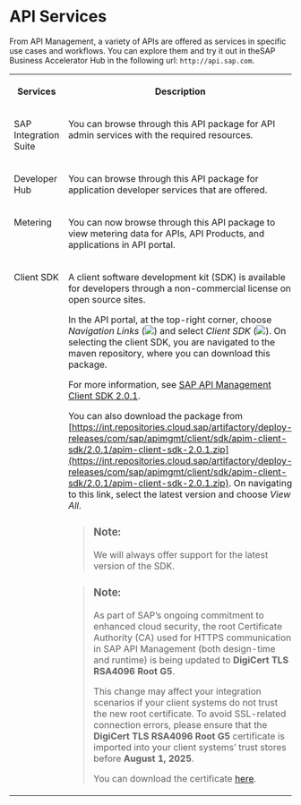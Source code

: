 <!-- loio007d50f4b101488298af9a89cd473493 -->

# API Services

From API Management, a variety of APIs are offered as services in specific use cases and workflows. You can explore them and try it out in theSAP Business Accelerator Hub in the following url: `http://api.sap.com`.


<table>
<tr>
<th valign="top">

Services

</th>
<th valign="top">

Description

</th>
</tr>
<tr>
<td valign="top">

SAP Integration Suite 

</td>
<td valign="top">

You can browse through this API package for API admin services with the required resources.

</td>
</tr>
<tr>
<td valign="top">

Developer Hub 

</td>
<td valign="top">

You can browse through this API package for application developer services that are offered.

</td>
</tr>
<tr>
<td valign="top">

Metering

</td>
<td valign="top">

You can now browse through this API package to view metering data for APIs, API Products, and applications in API portal.

</td>
</tr>
<tr>
<td valign="top">

Client SDK

</td>
<td valign="top">

A client software development kit \(SDK\) is available for developers through a non-commercial license on open source sites.

In the API portal, at the top-right corner, choose *Navigation Links* \(![](images/Finalgrid_1a621ca.png)\) and select *Client SDK* \(![](images/clientsdk_f85baa6.png)\). On selecting the client SDK, you are navigated to the maven repository, where you can download this package.

For more information, see [SAP API Management Client SDK 2.0.1](https://help.sap.com/doc/sap-api-management-client-sdk/Cloud/en-US/Client%20SDK_2.0.1.pdf).

You can also download the package from [https://int.repositories.cloud.sap/artifactory/deploy-releases/com/sap/apimgmt/client/sdk/apim-client-sdk/2.0.1/apim-client-sdk-2.0.1.zip](https://int.repositories.cloud.sap/artifactory/deploy-releases/com/sap/apimgmt/client/sdk/apim-client-sdk/2.0.1/apim-client-sdk-2.0.1.zip). On navigating to this link, select the latest version and choose *View All*.

> ### Note:  
> We will always offer support for the latest version of the SDK.

> ### Note:  
> As part of SAP’s ongoing commitment to enhanced cloud security, the root Certificate Authority \(CA\) used for HTTPS communication in SAP API Management \(both design-time and runtime\) is being updated to **DigiCert TLS RSA4096 Root G5**.
> 
> This change may affect your integration scenarios if your client systems do not trust the new root certificate. To avoid SSL-related connection errors, please ensure that the **DigiCert TLS RSA4096 Root G5** certificate is imported into your client systems’ trust stores before **August 1, 2025**.
> 
> You can download the certificate [here](https://cacerts.digicert.com/DigiCertTLSRSA4096RootG5.crt).



</td>
</tr>
</table>


